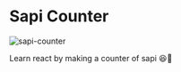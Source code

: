 # Sapi Counter 

![sapi-counter](https://user-images.githubusercontent.com/8059548/80303090-392a9880-87d8-11ea-907b-640655f36819.png "Sapi Counter")

Learn react by making a counter of sapi 😆🐄
